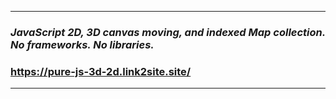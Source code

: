 ***
### _JavaScript 2D, 3D canvas moving, and indexed Map collection. No frameworks. No libraries._
### https://pure-js-3d-2d.link2site.site/
***
